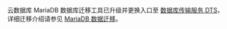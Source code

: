 云数据库 MariaDB 数据库迁移工具已升级并更换入口至 [数据库传输服务 DTS](https://intl.cloud.tencent.com/document/product/571?from_cn_redirect=1)，详细迁移介绍请参见 [MariaDB 数据迁移](https://intl.cloud.tencent.com/document/product/571/19542)。

